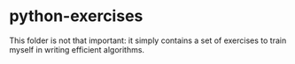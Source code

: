 # python-exercises
This folder is not that important: it simply contains a set of exercises to train myself in writing efficient algorithms.
